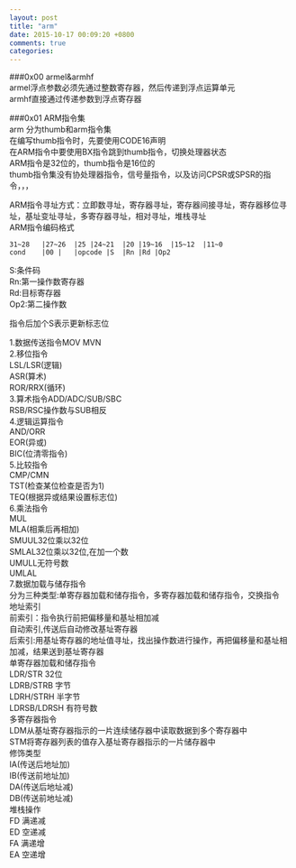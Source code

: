 ```yaml
---  
layout: post  
title: "arm"  
date: 2015-10-17 00:09:20 +0800  
comments: true  
categories:   
---  
```

###0x00 armel&armhf  
armel浮点参数必须先通过整数寄存器，然后传递到浮点运算单元  
armhf直接通过传递参数到浮点寄存器  
  
###0x01 ARM指令集  
arm 分为thumb和arm指令集  
在编写thumb指令时，先要使用CODE16声明  
在ARM指令中要使用BX指令跳到thumb指令，切换处理器状态  
ARM指令是32位的，thumb指令是16位的  
thumb指令集没有协处理器指令，信号量指令，以及访问CPSR或SPSR的指令，，，  
  
ARM指令寻址方式：立即数寻址，寄存器寻址，寄存器间接寻址，寄存器移位寻址，基址变址寻址，多寄存器寻址，相对寻址，堆栈寻址  
ARM指令编码格式  
  
	31~28	|27~26	|25	|24~21	|20	|19~16	|15~12	|11~0  
	cond	|00	|	|opcode	|S	|Rn	|Rd	|Op2  
  
S:条件码  
Rn:第一操作数寄存器  
Rd:目标寄存器  
Op2:第二操作数  
  
指令后加个S表示更新标志位  
  
1.数据传送指令MOV	MVN  
2.移位指令  
LSL/LSR(逻辑)  
ASR(算术)  
ROR/RRX(循环)  
3.算术指令ADD/ADC/SUB/SBC  
RSB/RSC操作数与SUB相反  
4.逻辑运算指令  
AND/ORR  
EOR(异或)  
BIC(位清零指令)  
5.比较指令  
CMP/CMN  
TST(检查某位检查是否为1)  
TEQ(根据异或结果设置标志位)  
6.乘法指令  
MUL  
MLA(相乘后再相加)  
SMUUL32位乘以32位  
SMLAL32位乘以32位,在加一个数  
UMULL无符号数  
UMLAL  
7.数据加载与储存指令  
分为三种类型:单寄存器加载和储存指令，多寄存器加载和储存指令，交换指令  
地址索引  
前索引：指令执行前把偏移量和基址相加减  
自动索引,传送后自动修改基址寄存器  
后索引:用基址寄存器的地址值寻址，找出操作数进行操作，再把偏移量和基址相加减，结果送到基址寄存器  
单寄存器加载和储存指令  
LDR/STR	32位  
LDRB/STRB	字节  
LDRH/STRH	半字节  
LDRSB/LDRSH	有符号数  
多寄存器指令  
LDM从基址寄存器指示的一片连续储存器中读取数据到多个寄存器中  
STM将寄存器列表的值存入基址寄存器指示的一片储存器中  
修饰类型  
IA(传送后地址加)  
IB(传送前地址加)  
DA(传送后地址减)  
DB(传送前地址减)  
堆栈操作  
FD	满递减  
ED	空递减  
FA	满递增  
EA	空递增  
  
  
  
